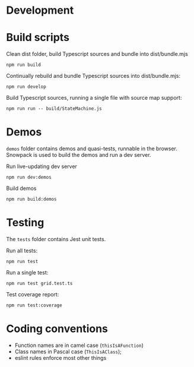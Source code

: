# Development

# Build scripts

Clean dist folder, build Typescript sources and bundle into dist/bundle.mjs
```
npm run build
``` 

Continually rebuild and bundle Typescript sources into dist/bundle.mjs:
```
npm run develop
```

Build Typescript sources, running a single file with source map support:
```
npm run run -- build/StateMachine.js
```

# Demos

`demos` folder contains demos and quasi-tests, runnable in the browser. Snowpack is used to build the demos and run a dev server.

Run live-updating dev server
```
npm run dev:demos
```

Build demos
```
npm run build:demos
```

# Testing

The `tests` folder contains Jest unit tests.

Run all tests:
```
npm run test
```

Run a single test:
```
npm run test grid.test.ts
```

Test coverage report:
```
npm run test:coverage
```

# Coding conventions

* Function names are in camel case (`thisIsAFunction`)
* Class names in Pascal case (`ThisIsAClass`);
* eslint rules enforce most other things